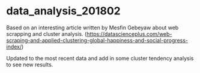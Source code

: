 # data_analysis_201802

Based on an interesting article written by Mesfin Gebeyaw about web scrapping and cluster analysis.
(https://datascienceplus.com/web-scraping-and-applied-clustering-global-happiness-and-social-progress-index/)

Updated to the most recent data and add in some cluster tendency analysis to see new results.
